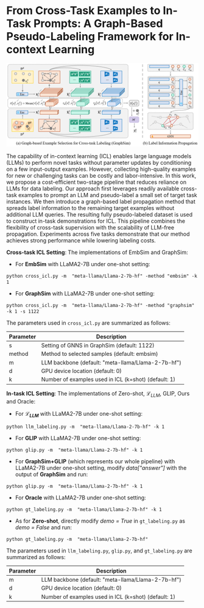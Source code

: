 # From Cross-Task Examples to In-Task Prompts: A Graph-Based Pseudo-Labeling Framework for In-context Learning

![image](framework.png)

The capability of in-context learning (ICL) enables large language models (LLMs) to perform novel tasks without parameter updates by conditioning on a few input-output examples. However, collecting high-quality examples for new or challenging tasks can be costly and labor-intensive. In this work, we propose a cost-efficient two-stage pipeline that reduces reliance on LLMs for data labeling. Our approach first leverages readily available cross-task examples to prompt an LLM and pseudo-label a small set of target task instances. We then introduce a graph-based label propagation method that spreads label information to the remaining target examples without additional LLM queries. The resulting fully pseudo-labeled dataset is used to construct in-task demonstrations for ICL. This pipeline combines the flexibility of cross-task supervision with the scalability of LLM-free propagation. Experiments across five tasks demonstrate that our method achieves strong performance while lowering labeling costs.


**Cross-task ICL Setting**: The implementations of EmbSim and GraphSim:

- For **EmbSim** with LLaMA2-7B under one-shot setting:
```
python cross_icl.py -m  "meta-llama/Llama-2-7b-hf" -method "embsim" -k 1 
```
- For **GraphSim** with LLaMA2-7B under one-shot setting:
```
python cross_icl.py -m  "meta-llama/Llama-2-7b-hf" -method "graphsim" -k 1 -s 1122
```

The parameters used in `cross_icl.py` are summarized as follows:

| Parameter | Description                                          |
|-----------|------------------------------------------------------|
| s         | Setting of GNNS in GraphSim (default: 1122)          |
| method    | Method to selected samples (default: embsim)         |
| m         | LLM backbone (default: "meta-llama/Llama-2-7b-hf")   |
| d         | GPU device location (default: 0)                     |
| k         | Number of examples used in ICL (k=shot) (default: 1) |



**In-task ICL Setting**: The implementations of Zero-shot, $\mathcal{L}_{LLM}$, GLIP, Ours and Oracle:

- For **$\mathcal{L}_{LLM}$** with LLaMA2-7B under one-shot setting:
```
python llm_labeling.py -m  "meta-llama/Llama-2-7b-hf" -k 1 
```
- For **GLIP** with LLaMA2-7B under one-shot setting:
```
python glip.py -m  "meta-llama/Llama-2-7b-hf" -k 1 
```
- For **GraphSim+GLIP** (which represents our whole pipeline) with LLaMA2-7B under one-shot setting, modify _data["answer"]_ with the output of **GraphSim** and run:
```
python glip.py -m  "meta-llama/Llama-2-7b-hf" -k 1 
```
- For **Oracle** with LLaMA2-7B under one-shot setting:
```
python gt_labeling.py -m  "meta-llama/Llama-2-7b-hf" -k 1 
```
- As for **Zero-shot**, directly modify _demo = True_ in `gt_labeling.py` as _demo = False_ and run:
```
python gt_labeling.py -m  "meta-llama/Llama-2-7b-hf" 
```
The parameters used in `llm_labeling.py`, `glip.py`, and `gt_labeling.py` are summarized as follows:

| Parameter | Description                                          |
|-----------|------------------------------------------------------|
| m         | LLM backbone (default: "meta-llama/Llama-2-7b-hf")   |
| d         | GPU device location (default: 0)                     |
| k         | Number of examples used in ICL (k=shot) (default: 1) |
